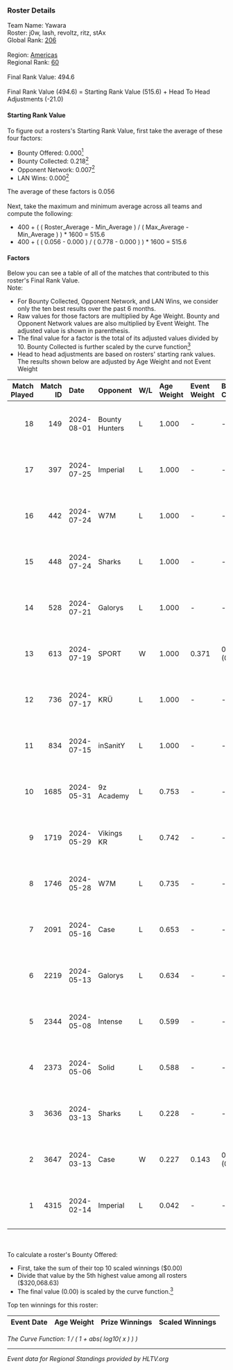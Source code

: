 ### Roster Details<br />
Team Name: Yawara<br />
Roster: j0w, lash, revoltz, ritz, stAx<br />
Global Rank: [206](../../standings_global_2024_08_06.md)<br />
<br />
Region: [Americas]( ../../standings_americas_2024_08_06.md)<br />
Regional Rank: [60]( ../../standings_americas_2024_08_06.md)<br />
<br />
Final Rank Value:  494.6<br />
<br />
Final Rank Value (494.6) = Starting Rank Value (515.6) + Head To Head Adjustments (-21.0)<br />

#### Starting Rank Value<br />
To figure out a rosters's Starting Rank Value, first take the average of these four factors:<br />
- Bounty Offered: 0.000[<sup>1</sup>](#table2)
- Bounty Collected: 0.218[<sup>2</sup>](#table1)
- Opponent Network: 0.007[<sup>2</sup>](#table1)
- LAN Wins: 0.000[<sup>2</sup>](#table1)

The average of these factors is 0.056<br />
<br />
Next, take the maximum and minimum average across all teams and compute the following:<br />
- 400 + ( ( Roster_Average - Min_Average ) / ( Max_Average - Min_Average ) ) * 1600 = 515.6
- 400 + ( ( 0.056 - 0.000 ) / ( 0.778 - 0.000 ) ) * 1600 = 515.6


#### Factors<br />
Below you can see a table of all of the matches that contributed to this roster's Final Rank Value.<br />
Note:<br />

- For Bounty Collected, Opponent Network, and LAN Wins, we consider only the ten best results over the past 6 months.
- Raw values for those factors are multiplied by Age Weight. Bounty and Opponent Network values are also multiplied by Event Weight. The adjusted value is shown in parenthesis.
- The final value for a factor is the total of its adjusted values divided by 10. Bounty Collected is further scaled by the curve function[<sup>3</sup>](#curveFunction)
- Head to head adjustments are based on rosters' starting rank values. The results shown below are adjusted by Age Weight and not Event Weight
<span id="table1"></span><br />


| Match Played | Match ID | Date       | Opponent       | W/L | Age Weight | Event Weight | Bounty Collected | Opponent Network | LAN Wins  | H2H Adj. | Roster                          |
| -: | -: | :- | :- | :- | :- | :- | :- | :- | :- | -: | :- |
|           18 |      149 | 2024-08-01 | Bounty Hunters | L   | 1.000      | -            | -                | -                | -         |    -2.48 | j0w, lash, revoltz, ritz, stAx  |
|           17 |      397 | 2024-07-25 | Imperial       | L   | 1.000      | -            | -                | -                | -         |    -0.72 | j0w, lash, revoltz, ritz, stAx  |
|           16 |      442 | 2024-07-24 | W7M            | L   | 1.000      | -            | -                | -                | -         |    -4.89 | j0w, lash, revoltz, ritz, stAx  |
|           15 |      448 | 2024-07-24 | Sharks         | L   | 1.000      | -            | -                | -                | -         |    -2.04 | j0w, lash, revoltz, ritz, stAx  |
|           14 |      528 | 2024-07-21 | Galorys        | L   | 1.000      | -            | -                | -                | -         |    -5.10 | j0w, lash, revoltz, ritz, stAx  |
|           13 |      613 | 2024-07-19 | SPORT          | W   | 1.000      | 0.371        | 0.004 (0.002)    | 0.111 (0.041)    | 0 (0.000) |    23.02 | j0w, lash, revoltz, ritz, stAx  |
|           12 |      736 | 2024-07-17 | KRÜ            | L   | 1.000      | -            | -                | -                | -         |    -3.31 | j0w, lash, revoltz, ritz, stAx  |
|           11 |      834 | 2024-07-15 | inSanitY       | L   | 1.000      | -            | -                | -                | -         |    -1.33 | j0w, lash, revoltz, ritz, stAx  |
|           10 |     1685 | 2024-05-31 | 9z Academy     | L   | 0.753      | -            | -                | -                | -         |   -11.82 | j0w, lash, ritz, stAx, Straafer |
|            9 |     1719 | 2024-05-29 | Vikings KR     | L   | 0.742      | -            | -                | -                | -         |    -3.65 | j0w, lash, perez, ritz, stAx    |
|            8 |     1746 | 2024-05-28 | W7M            | L   | 0.735      | -            | -                | -                | -         |    -4.21 | j0w, lash, perez, ritz, stAx    |
|            7 |     2091 | 2024-05-16 | Case           | L   | 0.653      | -            | -                | -                | -         |    -2.17 | j0w, lash, perez, ritz, stAx    |
|            6 |     2219 | 2024-05-13 | Galorys        | L   | 0.634      | -            | -                | -                | -         |    -1.99 | j0w, lash, perez, ritz, stAx    |
|            5 |     2344 | 2024-05-08 | Intense        | L   | 0.599      | -            | -                | -                | -         |    -4.06 | j0w, lash, perez, ritz, stAx    |
|            4 |     2373 | 2024-05-06 | Solid          | L   | 0.588      | -            | -                | -                | -         |    -2.18 | j0w, lash, perez, ritz, stAx    |
|            3 |     3636 | 2024-03-13 | Sharks         | L   | 0.228      | -            | -                | -                | -         |    -0.53 | j0w, lash, leleo, perez, stAx   |
|            2 |     3647 | 2024-03-13 | Case           | W   | 0.227      | 0.143        | 0.029 (0.001)    | 0.778 (0.025)    | 0 (0.000) |     6.51 | j0w, lash, leleo, perez, stAx   |
|            1 |     4315 | 2024-02-14 | Imperial       | L   | 0.042      | -            | -                | -                | -         |    -0.02 | j0w, lash, leleo, perez, stAx   |

<br />
<span id="table2"></span><br />
To calculate a roster's Bounty Offered:<br />

- First, take the sum of their top 10 scaled winnings ($0.00)
- Divide that value by the 5th highest value among all rosters ($320,068.63)
- The final value (0.00) is scaled by the curve function.[<sup>3</sup>](#curveFunction)

Top ten winnings for this roster:<br />

| Event Date | Age Weight | Prize Winnings | Scaled Winnings |
| :- | -: | :- | :- |


<span id="curveFunction"></span>_The Curve Function: 1 / ( 1 + abs( log10( x ) ) )_<br />

---
_Event data for Regional Standings provided by HLTV.org_<br />
